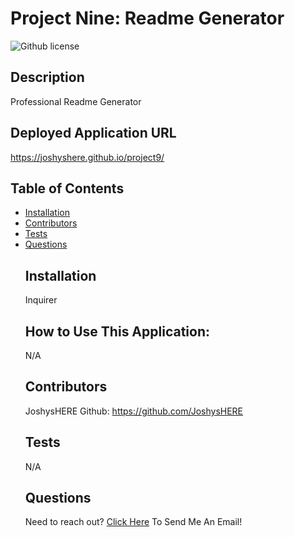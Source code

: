 # Project Nine: Readme Generator
  ![Github license](https://img.shields.io/badge/license--blue.svg)
  ## Description
  Professional Readme Generator
  ## Deployed Application URL
  https://joshyshere.github.io/project9/
## Table of Contents
* [Installation](#installation)
* [Contributors](#contributors)
* [Tests](#tests)
* [Questions](#questions)
  ## Installation
  Inquirer
  ## How to Use This Application:
  N/A
  ## Contributors
  JoshysHERE  Github: https://github.com/JoshysHERE
  ## Tests
  N/A
  ## Questions
  Need to reach out? [Click Here](mailto:JoshysHERE@gmail.com?subject=JoshysHERE'sReadme) To Send Me An Email!
